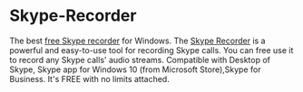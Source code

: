 # Skype-Recorder
The best <a href="http://skype-recorder-reviews.com/">free Skype recorder</a> for Windows.  The <a href="http://www.ifree-recorder.com/">Skype Recorder</a> is a powerful and easy-to-use tool for recording Skype calls. You can free use it to record any Skype calls' audio streams. Compatible with Desktop of Skype, Skype app for Windows 10 (from Microsoft Store),Skype for Business. It's FREE with no limits attached.
